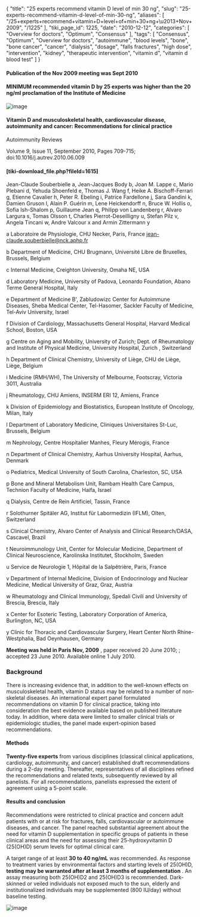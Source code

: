 {
    "title": "25 experts recommend vitamin D level of min 30 ng",
    "slug": "25-experts-recommend-vitamin-d-level-of-min-30-ng",
    "aliases": [
        "/25+experts+recommend+vitamin+D+level+of+min+30+ng+\u2013+Nov+2009",
        "/1225"
    ],
    "tiki_page_id": 1225,
    "date": "2010-12-12",
    "categories": [
        "Overview for doctors",
        "Optimum",
        "Consensus"
    ],
    "tags": [
        "Consensus",
        "Optimum",
        "Overview for doctors",
        "autoimmune",
        "blood levels",
        "bone",
        "bone cancer",
        "cancer",
        "dialysis",
        "dosage",
        "falls fractures",
        "high dose",
        "intervention",
        "kidney",
        "therapeutic intervention",
        "vitamin d",
        "vitamin d blood test"
    ]
}


#### Publication of the Nov 2009 meeting was Sept 2010

#### MINIMUM recommended vitamin D by 25 experts was higher than the 20 ng/ml proclamation of the Institute of Medicine

<img src="https://d1bk1kqxc0sym.cloudfront.net/attachments/gif/vitamin-d-summit-bars.gif" alt="image" style="max-width: 500px;">

#### Vitamin D and musculoskeletal health, cardiovascular disease, autoimmunity and cancer: Recommendations for clinical practice

Autoimmunity Reviews

Volume 9, Issue 11, September 2010, Pages 709-715; doi:10.1016/j.autrev.2010.06.009 

#### <span>[tiki-download_file.php?fileId=1615]</span>

Jean-Claude Souberbielle a, Jean-Jacques Body b, Joan M. Lappe c, Mario Plebani d, Yehuda Shoenfeld e, Thomas J. Wang f, Heike A. Bischoff-Ferrari g, Etienne Cavalier h, Peter R. Ebeling i, Patrice Fardellone j, Sara Gandini k, Damien Gruson l, Alain P. Guérin m, Lene Heickendorff n, Bruce W. Hollis o, Sofia Ish-Shalom p, Guillaume Jean q, Philipp von Landenberg r, Alvaro Largura s, Tomas Olsson t, Charles Pierrot-Deseilligny u, Stefan Pilz v, Angela Tincani w, Andre Valcour x and Armin Zittermann y

a Laboratoire de Physiologie, CHU Necker, Paris, France jean-claude.souberbielle@nck.aphp.fr

b Department of Medicine, CHU Brugmann, Université Libre de Bruxelles, Brussels, Belgium

c Internal Medicine, Creighton University, Omaha NE, USA

d Laboratory Medicine, University of Padova, Leonardo Foundation, Abano Terme General Hospital, Italy

e Department of Medicine B', Zabludowizc Center for Autoimmune Diseases, Sheba Medical Center, Tel-Hasomer, Sackler Faculty of Medicine, Tel-Aviv University, Israel

f Division of Cardiology, Massachusetts General Hospital, Harvard Medical School, Boston, USA

g Centre on Aging and Mobility, University of Zurich; Dept. of Rheumatology and Institute of Physical Medicine, University Hospital, Zurich , Switzerland

h Department of Clinical Chemistry, University of Liège, CHU de Liège, Liège, Belgium

i Medicine (RMH/WH), The University of Melbourne, Footscray, Victoria 3011, Australia

j Rheumatology, CHU Amiens, INSERM ERI 12, Amiens, France

k Division of Epidemiology and Biostatistics, European Institute of Oncology, Milan, Italy

l Department of Laboratory Medicine, Cliniques Universitaires St-Luc, Brussels, Belgium

m Nephrology, Centre Hospitalier Manhes, Fleury Mérogis, France

n Department of Clinical Chemistry, Aarhus University Hospital, Aarhus, Denmark

o Pediatrics, Medical University of South Carolina, Charleston, SC, USA

p Bone and Mineral Metabolism Unit, Rambam Health Care Campus, Technion Faculty of Medicine, Haifa, Israel

q Dialysis, Centre de Rein Artificiel, Tassin, France

r Solothurner Spitäler AG, Institut für Labormedizin (IFLM), Olten, Switzerland

s Clinical Chemistry, Alvaro Center of Analysis and Clinical Research/DASA, Cascavel, Brazil

t Neuroimmunology Unit, Center for Molecular Medicine, Department of Clinical Neuroscience, Karolinska Institutet, Stockholm, Sweden

u Service de Neurologie 1, Hôpital de la Salpêtrière, Paris, France

v Department of Internal Medicine, Division of Endocrinology and Nuclear Medicine, Medical University of Graz, Graz, Austria

w Rheumatology and Clinical Immunology, Spedali Civili and University of Brescia, Brescia, Italy

x Center for Esoteric Testing, Laboratory Corporation of America, Burlington, NC, USA

y Clinic for Thoracic and Cardiovascular Surgery, Heart Center North Rhine-Westphalia, Bad Oeynhausen, Germany

 **Meeting was held in Paris Nov, 2009** , paper received 20 June 2010; ; accepted 23 June 2010. Available online 1 July 2010.

### Background

There is increasing evidence that, in addition to the well-known effects on musculoskeletal health, vitamin D status may be related to a number of non-skeletal diseases. An international expert panel formulated recommendations on vitamin D for clinical practice, taking into consideration the best evidence available based on published literature today. In addition, where data were limited to smaller clinical trials or epidemiologic studies, the panel made expert-opinion based recommendations.

#### Methods

 **Twenty-five experts**  from various disciplines (classical clinical applications, cardiology, autoimmunity, and cancer) established draft recommendations during a 2-day meeting. Thereafter, representatives of all disciplines refined the recommendations and related texts, subsequently reviewed by all panelists. For all recommendations, panelists expressed the extent of agreement using a 5-point scale.

#### Results and conclusion

Recommendations were restricted to clinical practice and concern adult patients with or at risk for fractures, falls, cardiovascular or autoimmune diseases, and cancer. The panel reached substantial agreement about the need for vitamin D supplementation in specific groups of patients in these clinical areas and the need for assessing their 25-hydroxyvitamin D (25(OH)D) serum levels for optimal clinical care.

A target range of at least  **30 to 40 ng/mL**  was recommended. As response to treatment varies by environmental factors and starting levels of 25(OH)D,  **testing may be warranted after at least 3 months of supplementation** . An assay measuring both 25(OH)D2 and 25(OH)D3 is recommended. Dark-skinned or veiled individuals not exposed much to the sun, elderly and institutionalized individuals may be supplemented (800 IU/day) without baseline testing.

<img src="https://d1bk1kqxc0sym.cloudfront.net/attachments/gif/25-table1.gif" alt="image">